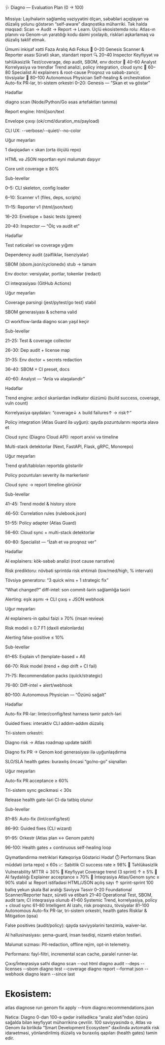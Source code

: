 🩺 Diagno — Evaluation Plan (0 → 100)

Missiya: Layihələrin sağlamlıq vəziyyətini ölçən, səbəbləri açıqlayan və düzəliş yolunu göstərən “self-aware” diaqnostika mühərriki.
Tək halda məqsəd: Scan → Audit → Report → Learn.
Üçlü ekosistemdə rolu: Atlas-ın planını və Genom-un yaratdığı kodu daimi yoxlayıb, riskləri aşkarlamaq və düzəliş təklif etmək.

Ümumi inkişaf xətti
Faza	Aralıq	Adı	Fokus
🧪 0–20	Genesis	Scanner & Reporter əsası	Sürətli skan, standart report
🔍 20–40	Inspector	Keyfiyyət və təhlükəsizlik	Test/coverage, dep audit, SBOM, env doctor
🧠 40–60	Analyst	Korrelyasiya və trendlər	Trend analizi, policy integration, cloud sync
🧬 60–80	Specialist	AI explainers & root-cause	Proqnoz və səbəb-zəncir, tövsiyələr
🤖 80–100	Autonomous Physician	Self-healing & orchestration	Auto-fix PR-lar, tri-sistem orkestri
0–20: Genesis — “Skan et və göstər”

Hədəflər

diagno scan (Node/Python/Go əsas artefaktları tanıma)

Report engine: html/json/text

Envelope çıxışı (ok/cmd/duration_ms/payload)

CLI UX: --verbose/--quiet/--no-color

Uğur meyarları

1 dəqiqədən < skan (orta ölçülü repo)

HTML və JSON reportları eyni məlumatı daşıyır

Core unit coverage ≥ 80%

Sub-levellər

0–5: CLI skeleton, config loader

6–10: Scanner v1 (files, deps, scripts)

11–15: Reporter v1 (html/json/text)

16–20: Envelope + basic tests (green)

20–40: Inspector — “Ölç və audit et”

Hədəflər

Test nəticələri və coverage yığımı

Dependency audit (zəifliklər, lisenziyalar)

SBOM (sbom.json/cyclonedx) stub → tamam

Env doctor: versiyalar, portlar, tokenlər (redact)

CI inteqrasiyası (GitHub Actions)

Uğur meyarları

Coverage parsingi (jest/pytest/go test) stabil

SBOM generasiyası & schema valid

CI workflow-larda diagno scan yaşıl keçir

Sub-levellər

21–25: Test & coverage collector

26–30: Dep audit + license map

31–35: Env doctor + secrets redaction

36–40: SBOM + CI preset, docs

40–60: Analyst — “Anla və əlaqələndir”

Hədəflər

Trend engine: ardıcıl skanlardan indikator düzümü (build success, coverage, vuln count)

Korrelyasiya qaydaları: “coverage↓ ∧ build failures↑ → risk↑”

Policy integration (Atlas Guard ilə uyğun): qayda pozuntularını reporta əlavə et

Cloud sync (Diagno Cloud API): report arxivi və timeline

Multi-stack detektorlar (Next, FastAPI, Flask, gRPC, Monorepo)

Uğur meyarları

Trend qrafı/tabloları reportda göstərilir

Policy pozuntuları severity ilə markerlənir

Cloud sync → report timeline görünür

Sub-levellər

41–45: Trend model & history store

46–50: Correlation rules (rulebook.json)

51–55: Policy adapter (Atlas Guard)

56–60: Cloud sync + multi-stack detektorlar

60–80: Specialist — “İzah et və proqnoz ver”

Hədəflər

AI explainers: kök-səbəb analizi (root cause narrative)

Risk prediktoru: növbəti sprintdə risk ehtimalı (low/med/high, % intervalı)

Tövsiyə generatoru: “3 quick wins + 1 strategic fix”

“What changed?” diff-intel: son commit-lərin sağlamlığa təsiri

Alerting: eşik aşımı → CLI çıxış + JSON webhook

Uğur meyarları

AI explainers-in qəbul faizi ≥ 70% (insan review)

Risk modeli ≥ 0.7 F1 (daxili etalonlarda)

Alerting false-positive ≤ 10%

Sub-levellər

61–65: Explain v1 (template-based + AI)

66–70: Risk model (trend + dep drift + CI fail)

71–75: Recommendation packs (quick/strategic)

76–80: Diff-intel + alert/webhook

80–100: Autonomous Physician — “Özünü sağalt”

Hədəflər

Auto-fix PR-lar: linter/config/test harness təmir patch-ləri

Guided fixes: interaktiv CLI addım-addım düzəliş

Tri-sistem orkestri:

Diagno risk → Atlas roadmap update təklifi

Diagno fix PR → Genom kod generasiyası ilə uyğunlaşdırma

SLO/SLA health gates: buraxılış öncəsi “go/no-go” siqnalları

Uğur meyarları

Auto-fix PR acceptance ≥ 60%

Tri-sistem sync gecikməsi < 30s

Release health gate-ləri CI-də tətbiq olunur

Sub-levellər

81–85: Auto-fix (lint/config/test)

86–90: Guided fixes (CLI wizard)

91–95: Orkestr (Atlas plan ↔ Genom patch)

96–100: Health gates + continuous self-healing loop

Qiymətləndirmə metrikləri
Kateqoriya	Göstərici	Hədəf
⏱️ Performans	Skan müddəti (orta repo)	≤ 60s
📈 Sabitlik	CI success rate	≥ 98%
🔐 Təhlükəsizlik	Vulnerability MTTR	↓ 30%
🧪 Keyfiyyət	Coverage trend (3 sprint)	↑ ≥ 5%
🧠 AI faydalılığı	Explainer acceptance	≥ 70%
🧩 İnteqrasiya	Atlas/Genom sync	≥ 90% stabil
📊 Report istifadəsi	HTML/JSON açılış sayı	↑ sprint-sprint
100 ballıq yekun şkala
Bal aralığı	Səviyyə	Təsvir
0–20	Foundational	Scanner/Reporter hazır, sürətli və etibarlı
21–40	Operational	Test, SBOM, audit tam; CI inteqrasiya olunub
41–60	Systemic	Trend, korrelyasiya, policy + cloud sync
61–80	Intelligent	AI izahı, risk proqnozu, tövsiyələr
81–100	Autonomous	Auto-fix PR-lar, tri-sistem orkestri, health gates
Risklər & Mitigation (qısa)

False positives (audit/policy): qayda səviyyələrini tənzimlə, waiver-lər.

AI hallusinasiyası: şema-guard, insan təsdiqi, nizamlı etalon testləri.

Məlumat sızması: PII-redaction, offline rejim, opt-in telemetry.

Performans: fayl-filtri, incremental scan cache, paralel runner-lar.

Çıxış/İnteqrasiya səthi
diagno scan --out html
diagno audit --deps --licenses --sbom
diagno test --coverage
diagno report --format json --webhook <url>
diagno learn --since last
# Ekosistem:
atlas diagnose run
genom fix apply --from diagno:recommendations.json


Nəticə:
Diagno 0-dan 100-ə qədər irəlilədikcə “analiz aləti”ndən özünü sağalda bilən keyfiyyət mühərrikinə çevrilir.
100 səviyyəsində o, Atlas və Genom ilə birlikdə “Smart Development Ecosystem” daxilində avtomatik risk idarəetməsi, yönləndirilmiş düzəliş və buraxılış qapıları (health gates) təmin edir.
